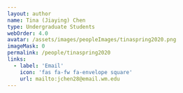 ```yaml
---
layout: author
name: Tina (Jiaying) Chen 
type: Undergraduate Students
webOrder: 4.0
avatar: /assets/images/peopleImages/tinaspring2020.png
imageMask: 0
permalink: /people/tinaspring2020
links:
  - label: 'Email'
    icon: 'fas fa-fw fa-envelope square'
    url: mailto:jchen28@email.wm.edu
---
```

